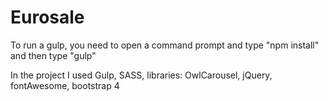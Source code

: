 # Eurosale

To run a gulp, you need to open a command prompt and type "npm install" and then type "gulp"

In the project I used Gulp, SASS, libraries: OwlCarousel, jQuery, fontAwesome, bootstrap 4
